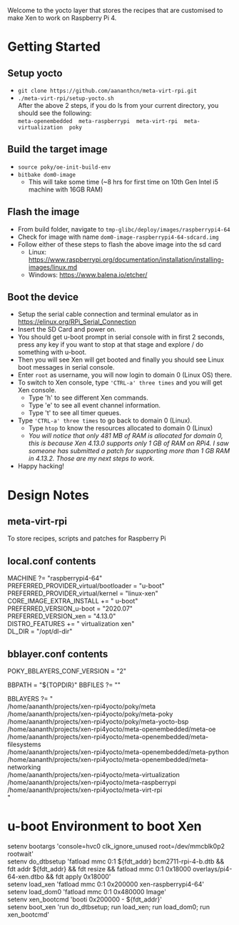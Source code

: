 Welcome to the yocto layer that stores the recipes that are customised to make Xen to work on Raspberry Pi 4.

# Getting Started
## Setup yocto 
 * `git clone https://github.com/aananthcn/meta-virt-rpi.git`
 * `./meta-virt-rpi/setup-yocto.sh`
<br>After the above 2 steps, if you do ls from your current directory, you should see the following:<br>
  `meta-openembedded  meta-raspberrypi  meta-virt-rpi  meta-virtualization  poky`

## Build the target image
 * `source poky/oe-init-build-env`
 * `bitbake dom0-image`
   * This will take some time (~8 hrs for first time on 10th Gen Intel i5 machine with 16GB RAM)

## Flash the image
 * From build folder, navigate to `tmp-glibc/deploy/images/raspberrypi4-64`
 * Check for image with name `dom0-image-raspberrypi4-64-sdcard.img`
 * Follow either of these steps to flash the above image into the sd card
   * Linux: https://www.raspberrypi.org/documentation/installation/installing-images/linux.md
   * Windows: https://www.balena.io/etcher/

## Boot the device
 * Setup the serial cable connection and terminal emulator as in https://elinux.org/RPi_Serial_Connection
 * Insert the SD Card and power on.
 * You should get u-boot prompt in serial console with in first 2 seconds, press any key if you want to stop at that stage and explore / do something with u-boot.
 * Then you will see Xen will get booted and finally you should see Linux boot messages in serial console.
 * Enter `root` as username, you will now login to domain 0 (Linux OS) there.
 * To switch to Xen console, type `'CTRL-a' three times` and you will get Xen console.
   * Type 'h' to see different Xen commands.
   * Type 'e' to see all event channel information.
   * Type 't' to see all timer queues.
 * Type `'CTRL-a' three times` to go back to domain 0 (Linux).
   * Type `htop` to know the resources allocated to domain 0 (Linux)
   * *You will notice that only 481 MB of RAM is allocated for domain 0, this is because Xen 4.13.0 supports only 1 GB of RAM on RPi4. I saw someone has submitted a patch for supporting more than 1 GB RAM in 4.13.2. Those are my next steps to work.* 
 * Happy hacking!


# Design Notes
## meta-virt-rpi
To store recipes, scripts and patches for Raspberry Pi

## local.conf contents
MACHINE ?= "raspberrypi4-64" \
PREFERRED_PROVIDER_virtual/bootloader = "u-boot" \
PREFERRED_PROVIDER_virtual/kernel = "linux-xen" \
CORE_IMAGE_EXTRA_INSTALL += " u-boot" \
PREFERRED_VERSION_u-boot = "2020.07" \
PREFERRED_VERSION_xen = "4.13.0" \
DISTRO_FEATURES += " virtualization xen" \
DL_DIR = "/opt/dl-dir"

## bblayer.conf contents
POKY_BBLAYERS_CONF_VERSION = "2"

BBPATH = "${TOPDIR}"
BBFILES ?= ""

BBLAYERS ?= " \
  /home/aananth/projects/xen-rpi4yocto/poky/meta \
  /home/aananth/projects/xen-rpi4yocto/poky/meta-poky \
  /home/aananth/projects/xen-rpi4yocto/poky/meta-yocto-bsp \
  /home/aananth/projects/xen-rpi4yocto/meta-openembedded/meta-oe \
  /home/aananth/projects/xen-rpi4yocto/meta-openembedded/meta-filesystems \
  /home/aananth/projects/xen-rpi4yocto/meta-openembedded/meta-python \
  /home/aananth/projects/xen-rpi4yocto/meta-openembedded/meta-networking \
  /home/aananth/projects/xen-rpi4yocto/meta-virtualization \
  /home/aananth/projects/xen-rpi4yocto/meta-raspberrypi \
  /home/aananth/projects/xen-rpi4yocto/meta-virt-rpi \
  "

# u-boot Environment to boot Xen
setenv bootargs 'console=hvc0 clk_ignore_unused root=/dev/mmcblk0p2 rootwait' \
setenv do_dtbsetup 'fatload mmc 0:1 ${fdt_addr} bcm2711-rpi-4-b.dtb && fdt addr ${fdt_addr} && fdt resize && fatload mmc 0:1 0x18000 overlays/pi4-64-xen.dtbo && fdt apply 0x18000' \
setenv load_xen 'fatload mmc 0:1 0x200000 xen-raspberrypi4-64' \
setenv load_dom0 'fatload mmc 0:1 0x480000 Image' \
setenv xen_bootcmd 'booti 0x200000 - ${fdt_addr}' \
setenv boot_xen 'run do_dtbsetup; run load_xen; run load_dom0; run xen_bootcmd'
